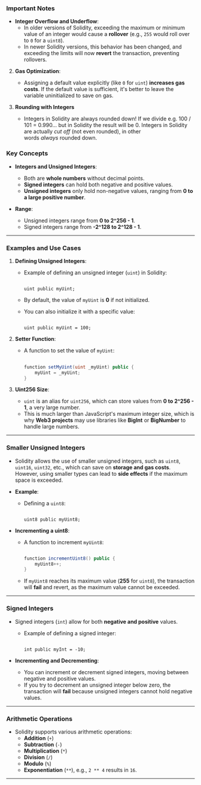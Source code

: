 ### **Important Notes**

-   **Integer Overflow and Underflow**:
    -   In older versions of Solidity, exceeding the maximum or minimum value of an integer would cause a **rollover** (e.g., `255` would roll over to `0` for a `uint8`).
    -   In newer Solidity versions, this behavior has been changed, and exceeding the limits will now **revert** the transaction, preventing rollovers.

2.  **Gas Optimization**:

    -   Assigning a default value explicitly (like `0` for `uint`) **increases gas costs**. If the default value is sufficient, it's better to leave the variable uninitialized to save on gas.
    
3. **Rounding with Integers**

   -  Integers in Solidity are always rounded down! If we divide e.g. 100 / 101 = 0.990... but in Solidity the result will be 0. Integers in Solidity are actually *cut off* (not even rounded), in other words *always* rounded down.

### **Key Concepts**

-   **Integers and Unsigned Integers**:

    -   Both are **whole numbers** without decimal points.
    -   **Signed integers** can hold both negative and positive values.
    -   **Unsigned integers** only hold non-negative values, ranging from **0 to a large positive number**.
-   **Range**:

    -   Unsigned integers range from **0 to 2^256 - 1**.
    -   Signed integers range from **\-2^128 to 2^128 - 1**.

* * * *

### **Examples and Use Cases**

1.  **Defining Unsigned Integers**:

    -   Example of defining an unsigned integer (`uint`) in Solidity:
        ```angelscript
       
        uint public myUint;
        
        ```

    -   By default, the value of `myUint` is **0** if not initialized.
    -   You can also initialize it with a specific value:
        ```abnf
       
        uint public myUint = 100;
        
        ```


3.  **Setter Function**:

    -   A function to set the value of `myUint`:
        ```csharp
       
        function setMyUint(uint _myUint) public {
            myUint = _myUint;
        }
        
        ```

4.  **Uint256 Size**:

    -   `uint` is an alias for `uint256`, which can store values from **0 to 2^256 - 1**, a very large number.
    -   This is much larger than JavaScript's maximum integer size, which is why **Web3 projects** may use libraries like **BigInt** or **BigNumber** to handle large numbers.

* * * *

### **Smaller Unsigned Integers**

-   Solidity allows the use of smaller unsigned integers, such as `uint8`, `uint16`, `uint32`, etc., which can save on **storage and gas costs**. However, using smaller types can lead to **side effects** if the maximum space is exceeded.

-   **Example**:

    -   Defining a `uint8`:
        ```angelscript

        uint8 public myUint8;
        
        ```

-   **Incrementing a uint8**:

    -   A function to increment `myUint8`:
        ```csharp
        
        function incrementUint8() public {
            myUint8++;
        }
        
        ```

    -   If `myUint8` reaches its maximum value (**255** for `uint8`), the transaction will **fail** and revert, as the maximum value cannot be exceeded.

* * * *

### **Signed Integers**

-   Signed integers (`int`) allow for both **negative and positive** values.

    -   Example of defining a signed integer:
        ```abnf
        
        int public myInt = -10;
        
        ```

-   **Incrementing and Decrementing**:

    -   You can increment or decrement signed integers, moving between negative and positive values.
    -   If you try to decrement an unsigned integer below zero, the transaction will **fail** because unsigned integers cannot hold negative values.

* * * *

### **Arithmetic Operations**

-   Solidity supports various arithmetic operations:
    -   **Addition** (`+`)
    -   **Subtraction** (`-`)
    -   **Multiplication** (`*`)
    -   **Division** (`/`)
    -   **Modulo** (`%`)
    -   **Exponentiation** (`**`), e.g., `2 ** 4` results in `16`.

* * * *

